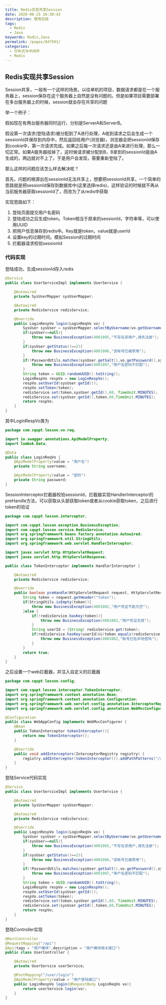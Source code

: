 ```yaml
---
title: Redis实现共享Session
date: 2020-06-25 16:30:43
description: 使用总结
tags: 
  - Redis
  - Java
keywords: Redis,Java
permalink: /pages/847591/
categories: 
  - 分布式与中间件
  - Redis
---
```


## Redis实现共享Session

Session共享，一般有一个这样的场景。以往单机的项目，数据请求都是在一个服务器上，session保存在这个服务器上自然是没有问题的。但是如果项目需要部署在多台服务器上的时候，session就会存在共享的问题

 <!--more-->

举一个例子：

假如现在有两台服务器同时运行，分别是ServerA和ServerB。

假设第一次请求(登陆请求)被分配到了A进行处理，A收到请求之后会生成一个sessionId并保存到内存中，然后返回给用户(浏览器)，浏览器会把sessionId保存到cookie中，第一次请求完成。如果之后每一次请求还是由A来进行处理，那么一切正常。如果A服务器挂掉了，这时候请求被分配到B，B拿到的sessionId是由A生成的，两边就对不上了。于是用户会发现，需要重新登陆了。

那么这样的问题应该怎么样去解决呢？

首先，问题的根源出在sessionId无法共享上，想要把sessionId共享，一个简单的思路就是把sessionId保存到数据库中(这里选择redis)，这样验证的时候就不再从当前服务器获取sessionId了，而改为了从redis中获取

实现思路如下：

1. 登陆页面提交用户名密码
2. 登陆成功之后生成token。Token相当于原来的sessionId，字符串等，可以使用UUID
3. 把用户信息保存到redis中。Key就是token，value就是userId
4. 设置key的过期时间。模拟Session的过期时间
5. 拦截器请求校验sessionId

### 代码实现

登陆成功，生成sessionId存入redis

```java
@Service
public class UserServiceImpl implements UserService {

    @Autowired
    private SysUserMapper sysUserMapper;

    @Autowired
    private RedisService redisService;

    @Override
    public LoginRespVo login(LoginReqVo vo) {
        SysUser sysUser = sysUserMapper.selectByUsername(vo.getUsername());
        if(sysUser==null){
            throw new BusinessException(4001005,"不存在该用户,请先注册");
        }
        if(sysUser.getStatus()==2){
            throw new BusinessException(4001006,"该帐号已被禁用");
        }
        if(!PasswordUtils.matches(sysUser.getSalt(),vo.getPassword(),sysUser.getPassword())){
            throw new BusinessException(4001007,"用户名密码不匹配");
        }
        String token = UUID.randomUUID().toString();
        LoginRespVo respVo = new LoginRespVo();
        respVo.setUserId(sysUser.getId());
        respVo.setToken(token);
        redisService.set(token,sysUser.getId(),60, TimeUnit.MINUTES);
        redisService.set(sysUser.getId(),token,60,TimeUnit.MINUTES);
        return respVo;
    }
}
```

其中LoginRespVo类为

```java
package com.cqupt.lesson.vo.req;

import io.swagger.annotations.ApiModelProperty;
import lombok.Data;

@Data
public class LoginReqVo {
    @ApiModelProperty(value = "用户名")
    private String username;

    @ApiModelProperty(value = "密码")
    private String password;
}
```

SessionInterceptor拦截器校验sessionId，拦截器实现HandlerInterceptor的preHandle方法，可以获取从头部获取token或者从cookie获取token，之后进行token的验证

```java
package com.cqupt.lesson.interceptor;

import com.cqupt.lesson.exception.BusinessException;
import com.cqupt.lesson.service.RedisService;
import org.springframework.beans.factory.annotation.Autowired;
import org.springframework.util.StringUtils;
import org.springframework.web.servlet.HandlerInterceptor;

import javax.servlet.http.HttpServletRequest;
import javax.servlet.http.HttpServletResponse;

public class TokenInterceptor implements HandlerInterceptor {

    @Autowired
    private RedisService redisService;

    @Override
    public boolean preHandle(HttpServletRequest request, HttpServletResponse response, Object handler) throws Exception {
        String token = request.getHeader("token");
        if(StringUtils.isEmpty(token)){
            throw new BusinessException(4001002,"用户凭证不能为空");
        }else {
            if(!redisService.hasKey(token)){
                throw new BusinessException(4001002,"用户凭证无效");
            }
            String userId = (String) redisService.get(token);
            if(redisService.hasKey(userId)&&!token.equals(redisService.get(userId))){
                throw new BusinessException(4001002,"帐号已在异地登陆");
            }
        }
        return true;
    }
}

```

之后设置一个web拦截器，并注入自定义的拦截器

```java
package com.cqupt.lesson.config;

import com.cqupt.lesson.interceptor.TokenInterceptor;
import org.springframework.context.annotation.Bean;
import org.springframework.context.annotation.Configuration;
import org.springframework.web.servlet.config.annotation.InterceptorRegistry;
import org.springframework.web.servlet.config.annotation.WebMvcConfigurer;

@Configuration
public class WebAppConfig implements WebMvcConfigurer {
    @Bean
    public TokenInterceptor tokenInterceptor(){
        return new TokenInterceptor();
    }

    @Override
    public void addInterceptors(InterceptorRegistry registry) {
        registry.addInterceptor(tokenInterceptor()).addPathPatterns("/api/**").excludePathPatterns("/api/user/login","/api/user/register","/api/user/code/*");
    }
}
```

登陆Service代码实现

```java
@Service
public class UserServiceImpl implements UserService {

    @Autowired
    private SysUserMapper sysUserMapper;

    @Autowired
    private RedisService redisService;

    @Override
    public LoginRespVo login(LoginReqVo vo) {
        SysUser sysUser = sysUserMapper.selectByUsername(vo.getUsername());
        if(sysUser==null){
            throw new BusinessException(4001005,"不存在该用户,请先注册");
        }
        if(sysUser.getStatus()==2){
            throw new BusinessException(4001006,"该帐号已被禁用");
        }
        if(!PasswordUtils.matches(sysUser.getSalt(),vo.getPassword(),sysUser.getPassword())){
            throw new BusinessException(4001007,"用户名密码不匹配");
        }
        String token = UUID.randomUUID().toString();
        LoginRespVo respVo = new LoginRespVo();
        respVo.setUserId(sysUser.getId());
        respVo.setToken(token);
        redisService.set(token,sysUser.getId(),60, TimeUnit.MINUTES);
        redisService.set(sysUser.getId(),token,60,TimeUnit.MINUTES);
        return respVo;
    }
}
```

登陆Controller实现

```java
@RestController
@RequestMapping("/api")
@Api(tags = "用户模块",description = "用户模块相关接口")
public class UserController {

    @Autowired
    private UserService userService;

    @PostMapping("/user/login")
    @ApiModelProperty(value = "用户登陆接口")
    public LoginRespVo login(@RequestBody LoginReqVo vo){
        return userService.login(vo);
    }
}
```



